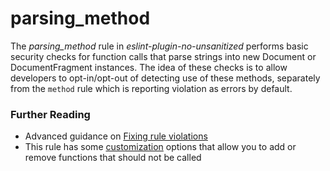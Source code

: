 # parsing_method

The _parsing_method_ rule in _eslint-plugin-no-unsanitized_ performs basic security
checks for function calls that parse strings into new Document or DocumentFragment
instances. The idea of these checks is to allow developers to opt-in/opt-out of detecting
use of these methods, separately from the `method` rule which is reporting violation
as errors by default.

### Further Reading

-   Advanced guidance on [Fixing rule violations](fixing-violations.md)
-   This rule has some [customization](customization.md) options that allow you
    to add or remove functions that should not be called

